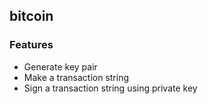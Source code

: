## bitcoin

### Features
- Generate key pair
- Make a transaction string
- Sign a transaction string using private key